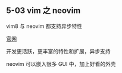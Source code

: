 ## 5-03 vim 之 neovim

vim8 与 neovim 都支持异步特性

[官网](https://neovim.io/)

 开发更活跃，更丰富的特性和扩展，异步支持

neovim 可以嵌入很多 GUI 中，加上好看的外壳

